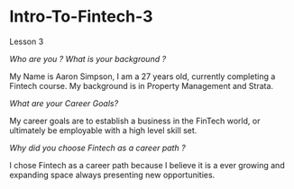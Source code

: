 # Intro-To-Fintech-3
Lesson 3

*Who are you ? What is your background ?*

My Name is Aaron Simpson, I am a 27 years old, currently completing a Fintech course. My background is in Property Management and Strata.

*What are your Career Goals?*

My career goals are to establish a business in the FinTech world, or ultimately be employable with a high level skill set.

*Why did you choose Fintech as a career path ?*

I chose Fintech as a career path because I believe it is a ever growing and expanding space always presenting new opportunities.